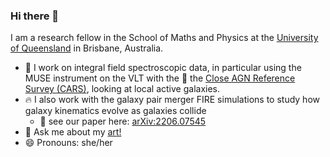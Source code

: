 ### Hi there 👋

I am a research fellow in the School of Maths and Physics at the [University of Queensland](https://www.uq.edu.au/) in Brisbane, Australia.

- 🔭 I work on integral field spectroscopic data, in particular using the MUSE instrument on the VLT with the 🚗 the [Close AGN Reference Survey (CARS)](https://cars-survey.github.io/), looking at local active galaxies.
- 🔥 I also work with the galaxy pair merger FIRE simulations to study how galaxy kinematics evolve as galaxies collide
  - 📝 see our paper here: [arXiv:2206.07545](https://arxiv.org/abs/2206.07545)
- 💬 Ask me about my [art!](https://instagram.com/paintingbybex)
- 😄 Pronouns: she/her
